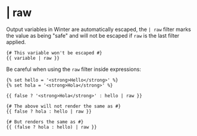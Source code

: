 # | raw

Output variables in Winter are automatically escaped, the `| raw` filter marks the value as being "safe" and will not be escaped if `raw` is the last filter applied.

```twig
{# This variable won't be escaped #}
{{ variable | raw }}
```

Be careful when using the `raw` filter inside expressions:

```twig
{% set hello = '<strong>Hello</strong>' %}
{% set hola = '<strong>Hola</strong>' %}

{{ false ? '<strong>Hola</strong>' : hello | raw }}

{# The above will not render the same as #}
{{ false ? hola : hello | raw }}

{# But renders the same as #}
{{ (false ? hola : hello) | raw }}
```
